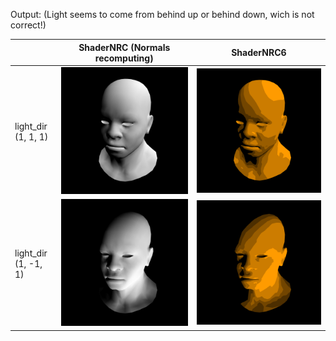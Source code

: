 
Output: (Light seems to come from behind up or behind down, wich is not correct!)

| |ShaderNRC (Normals recomputing) | ShaderNRC6  |
|--------|------------- | ------------- | 
|   light_dir (1, 1, 1) |![](https://github.com/sT4R3K/tinyrenderer/raw/img/5.3.nrc.1.png)| ![](https://github.com/sT4R3K/tinyrenderer/raw/img/5.3.nrc6.1.png)|
|   light_dir (1, -1, 1) |![](https://github.com/sT4R3K/tinyrenderer/raw/img/5.3.nrc.-1.png)| ![](https://github.com/sT4R3K/tinyrenderer/raw/img/5.3.nrc6.-1.png)|

